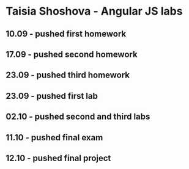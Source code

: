 # Taisia Shoshova - Angular JS labs

## 10.09 - pushed first homework
## 17.09 - pushed second homework
## 23.09 - pushed third homework
## 23.09 - pushed first lab
## 02.10 - pushed second and third labs 
## 11.10 - pushed final exam
## 12.10 - pushed final project